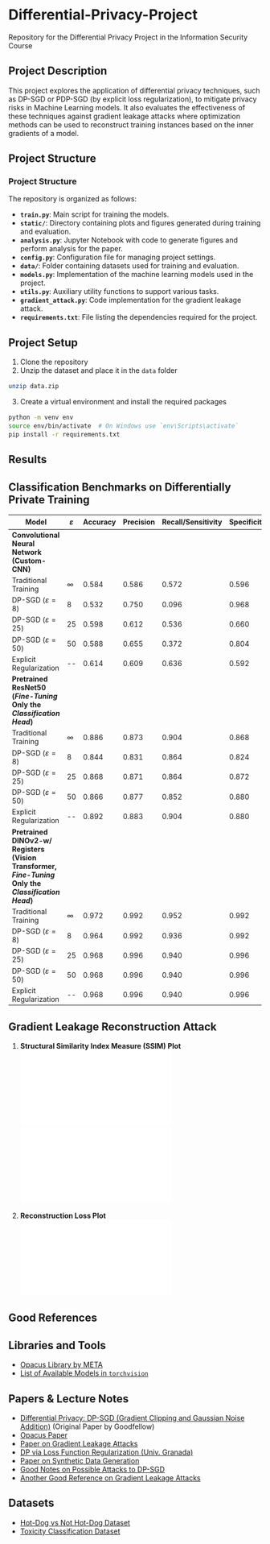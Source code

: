 # Differential-Privacy-Project
Repository for the Differential Privacy Project in the Information Security Course

## Project Description

This project explores the application of differential privacy techniques, such as DP-SGD or PDP-SGD (by explicit loss regularization), to mitigate privacy risks in Machine Learning models. It also evaluates the effectiveness of these techniques against gradient leakage attacks where optimization methods can be used to reconstruct training instances based on the inner gradients of a model.

## Project Structure

### Project Structure

The repository is organized as follows:

- **`train.py`**: Main script for training the models.
- **`static/`**: Directory containing plots and figures generated during training and evaluation.
- **`analysis.py`**: Jupyter Notebook with code to generate figures and perform analysis for the paper.
- **`config.py`**: Configuration file for managing project settings.
- **`data/`**: Folder containing datasets used for training and evaluation.
- **`models.py`**: Implementation of the machine learning models used in the project.
- **`utils.py`**: Auxiliary utility functions to support various tasks.
- **`gradient_attack.py`**: Code implementation for the gradient leakage attack.
- **`requirements.txt`**: File listing the dependencies required for the project.

## Project Setup

1. Clone the repository
2. Unzip the dataset and place it in the `data` folder
```bash
unzip data.zip
```
3. Create a virtual environment and install the required packages
```bash
python -m venv env
source env/bin/activate  # On Windows use `env\Scripts\activate`
pip install -r requirements.txt
```

## Results

## Classification Benchmarks on Differentially Private Training

| Model | $\varepsilon$ | Accuracy | Precision | Recall/Sensitivity | Specificity | $F_1$ | MCC |
|--------|---------------|----------|-----------|---------------------|-------------|-------|-----|
| **Convolutional Neural Network (Custom-CNN)** ||||||||
| Traditional Training | $\infty$ | 0.584 | 0.586 | 0.572 | 0.596 | 0.579 | 0.168 |
| DP-SGD $(\varepsilon=8)$ | 8 | 0.532 | 0.750 | 0.096 | 0.968 | 0.170 | 0.131 |
| DP-SGD $(\varepsilon=25)$ | 25 | 0.598 | 0.612 | 0.536 | 0.660 | 0.571 | 0.198 |
| DP-SGD $(\varepsilon=50)$ | 50 | 0.588 | 0.655 | 0.372 | 0.804 | 0.475 | 0.195 |
| Explicit Regularization | -- | 0.614 | 0.609 | 0.636 | 0.592 | 0.622 | 0.228 |
| **Pretrained ResNet50 (*Fine-Tuning* Only the *Classification Head*)** ||||||||
| Traditional Training | $\infty$ | 0.886 | 0.873 | 0.904 | 0.868 | 0.888 | 0.773 |
| DP-SGD $(\varepsilon=8)$ | 8 | 0.844 | 0.831 | 0.864 | 0.824 | 0.847 | 0.689 |
| DP-SGD $(\varepsilon=25)$ | 25 | 0.868 | 0.871 | 0.864 | 0.872 | 0.868 | 0.736 |
| DP-SGD $(\varepsilon=50)$ | 50 | 0.866 | 0.877 | 0.852 | 0.880 | 0.864 | 0.732 |
| Explicit Regularization | -- | 0.892 | 0.883 | 0.904 | 0.880 | 0.893 | 0.784 |
| **Pretrained DINOv2-w/ Registers (Vision Transformer, *Fine-Tuning* Only the *Classification Head*)** ||||||||
| Traditional Training | $\infty$ | 0.972 | 0.992 | 0.952 | 0.992 | 0.971 | 0.945 |
| DP-SGD $(\varepsilon=8)$ | 8 | 0.964 | 0.992 | 0.936 | 0.992 | 0.963 | 0.929 |
| DP-SGD $(\varepsilon=25)$ | 25 | 0.968 | 0.996 | 0.940 | 0.996 | 0.967 | 0.938 |
| DP-SGD $(\varepsilon=50)$ | 50 | 0.968 | 0.996 | 0.940 | 0.996 | 0.967 | 0.938 |
| Explicit Regularization | -- | 0.968 | 0.996 | 0.940 | 0.996 | 0.967 | 0.938 |

## Gradient Leakage Reconstruction Attack

1. **Structural Similarity Index Measure (SSIM) Plot**
    ![SSIM Plot](static/SSIM_Evolution.pdf)
    ![SSIM Plot Filtered](static/SSIM_Evolution_Filtered.pdf)

2. **Reconstruction Loss Plot**  
    ![Loss Plot](static/Loss_Evolution.pdf)

## Good References

## Libraries and Tools
- [Opacus Library by META](https://opacus.ai/)
- [List of Available Models in `torchvision`](https://pytorch.org/vision/main/models.html#classification)

## Papers & Lecture Notes
- [Differential Privacy: DP-SGD (Gradient Clipping and Gaussian Noise Addition)](https://arxiv.org/pdf/1607.00133) (Original Paper by Goodfellow)
- [Opacus Paper](https://arxiv.org/pdf/2109.12298)
- [Paper on Gradient Leakage Attacks](https://arxiv.org/abs/2004.10397)
- [DP via Loss Function Regularization (Univ. Granada)](https://arxiv.org/abs/2409.17144)
- [Paper on Synthetic Data Generation](https://arxiv.org/pdf/2306.01684)
- [Good Notes on Possible Attacks to DP-SGD](https://www.khoury.northeastern.edu/home/alina/classes/Fall2021/Lecture17_Notes.pdf)
- [Another Good Reference on Gradient Leakage Attacks](https://link.springer.com/article/10.1007/s10462-023-10550-z)

## Datasets
- [Hot-Dog vs Not Hot-Dog Dataset](https://www.kaggle.com/datasets/dansbecker/hot-dog-not-hot-dog/data)
- [Toxicity Classification Dataset](https://www.kaggle.com/c/jigsaw-unintended-bias-in-toxicity-classification/data)
